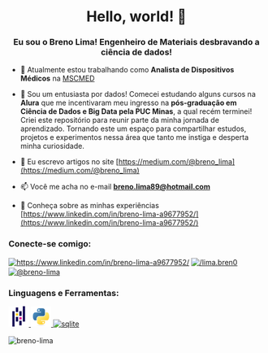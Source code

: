 <h1 align="center">Hello, world! 👋 </h1>
<h3 align="center"> Eu sou o Breno Lima! Engenheiro de Materiais desbravando a ciência de dados!</h3>

- 🔭 Atualmente estou trabalhando como **Analista de Dispositivos Médicos** na [MSCMED](https://www.mscmed.com.br)

- 🌱 Sou um entusiasta por dados! Comecei estudando alguns cursos na **Alura** que me incentivaram meu ingresso na **pós-graduação em Ciência de Dados e Big Data pela PUC Minas**, a qual recém terminei! Criei este repositório para reunir parte da minha jornada de aprendizado. Tornando este um espaço para compartilhar estudos, projetos e experimentos nessa área que tanto me instiga e desperta minha curiosidade.


- 📝 Eu escrevo artigos no site [https://medium.com/@breno_lima](https://medium.com/@breno_lima)

- 📫 Você me acha no e-mail **breno.lima89@hotmail.com**

- 📄 Conheça sobre as minhas experiências [https://www.linkedin.com/in/breno-lima-a9677952/](https://www.linkedin.com/in/breno-lima-a9677952/)


<h3 align="left">Conecte-se comigo:</h3>
<p align="left">
<a href="https://linkedin.com/in/https://www.linkedin.com/in/breno-lima-a9677952/" target="blank"><img align="center" src="https://raw.githubusercontent.com/rahuldkjain/github-profile-readme-generator/master/src/images/icons/Social/linked-in-alt.svg" alt="https://www.linkedin.com/in/breno-lima-a9677952/" height="30" width="40" /></a>
<a href="https://instagram.com//lima.bren0" target="blank"><img align="center" src="https://raw.githubusercontent.com/rahuldkjain/github-profile-readme-generator/master/src/images/icons/Social/instagram.svg" alt="/lima.bren0" height="30" width="40" /></a>
<a href="https://medium.com/@breno-lima" target="blank"><img align="center" src="https://raw.githubusercontent.com/rahuldkjain/github-profile-readme-generator/master/src/images/icons/Social/medium.svg" alt="@breno-lima" height="30" width="40" /></a>
</p>

<h3 align="left">Linguagens e Ferramentas:</h3>
<p align="left"> <a href="https://pandas.pydata.org/" target="_blank" rel="noreferrer"> <img src="https://raw.githubusercontent.com/devicons/devicon/2ae2a900d2f041da66e950e4d48052658d850630/icons/pandas/pandas-original.svg" alt="pandas" width="40" height="40"/> </a> <a href="https://www.python.org" target="_blank" rel="noreferrer"> <img src="https://raw.githubusercontent.com/devicons/devicon/master/icons/python/python-original.svg" alt="python" width="40" height="40"/> </a> <a href="https://www.sqlite.org/" target="_blank" rel="noreferrer"> <img src="https://www.vectorlogo.zone/logos/sqlite/sqlite-icon.svg" alt="sqlite" width="40" height="40"/> </a> </p>

<p><img align="center" src="https://github-readme-stats.vercel.app/api/top-langs?username=breno-lima&show_icons=true&locale=en&layout=compact" alt="breno-lima" /></p>


<!--
**lima-breno/lima-breno** is a ✨ _special_ ✨ repository because its `README.md` (this file) appears on your GitHub profile.

Here are some ideas to get you started:

- 🔭 I’m currently working on ...
- 🌱 I’m currently learning ...
- 👯 I’m looking to collaborate on ...
- 🤔 I’m looking for help with ...
- 💬 Ask me about ...
- 📫 How to reach me: ...
- 😄 Pronouns: ...
- ⚡ Fun fact: ...
-->
